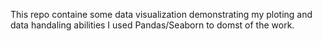 This repo containe some data visualization demonstrating my ploting and data handaling abilities
I used Pandas/Seaborn to domst of the work.
